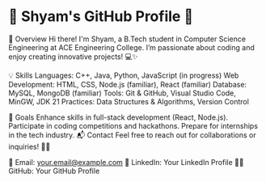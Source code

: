 <h1>🌟 Shyam's GitHub Profile 🌟</h1>

🚀 Overview
Hi there! I'm Shyam, a B.Tech student in Computer Science Engineering at ACE Engineering College. I’m passionate about coding and enjoy creating innovative projects! 💻✨

💡 Skills
Languages: C++, Java, Python, JavaScript (in progress)
Web Development: HTML, CSS, Node.js (familiar), React (familiar)
Database: MySQL, MongoDB (familiar)
Tools: Git & GitHub, Visual Studio Code, MinGW, JDK 21
Practices: Data Structures & Algorithms, Version Control


🎯 Goals
Enhance skills in full-stack development (React, Node.js).
Participate in coding competitions and hackathons.
Prepare for internships in the tech industry.
📬 Contact
Feel free to reach out for collaborations or inquiries! 🤝💬

📧 Email: your.email@example.com
🔗 LinkedIn: Your LinkedIn Profile
🐱‍💻 GitHub: Your GitHub Profile
